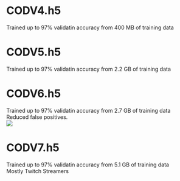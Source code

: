 # CODV4.h5
Trained up to 97% validatin accuracy from 400 MB of training data

# CODV5.h5
Trained up to 97% validatin accuracy from 2.2 GB of training data

# CODV6.h5
Trained up to 97% validatin accuracy from 2.7 GB of training data  
Reduced false positives.  
![](https://imgur.com/T2ZHy63.png)

# CODV7.h5
Trained up to 97% validatin accuracy from 5.1 GB of training data  
Mostly Twitch Streamers
